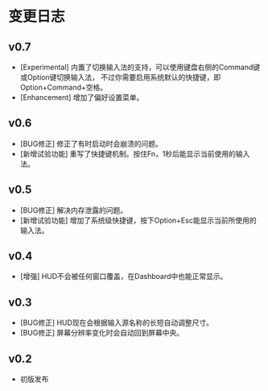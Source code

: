 # 变更日志

## v0.7
- [Experimental] 内置了切换输入法的支持，可以使用键盘右侧的Command键或Option键切换输入法，
不过你需要启用系统默认的快捷键，即Option+Command+空格。
- [Enhancement] 增加了偏好设置菜单。

## v0.6
- [BUG修正] 修正了有时启动时会崩溃的问题。
- [新增试验功能] 重写了快捷键机制。按住Fn，1秒后能显示当前使用的输入法。

## v0.5
- [BUG修正] 解决内存泄露的问题。
- [新增试验功能] 增加了系统级快捷键，按下Option+Esc能显示当前所使用的输入法。

## v0.4
- [增强] HUD不会被任何窗口覆盖，在Dashboard中也能正常显示。 

## v0.3
- [BUG修正] HUD现在会根据输入源名称的长短自动调整尺寸。
- [BUG修正] 屏幕分辨率变化时会自动回到屏幕中央。

## v0.2
- 初版发布